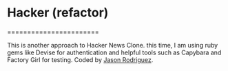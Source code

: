 # Hacker (refactor) 
=======================

This is another approach to Hacker News Clone. this time, I am using ruby gems like Devise for authentication and helpful tools such as Capybara and Factory Girl for testing.
Coded by [Jason Rodriguez](http://jasonrodriguez.net/index.html).
